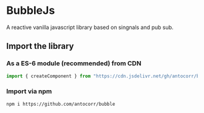 # BubbleJs
A reactive vanilla javascript library based on singnals and pub sub.

## Import the library
### As a ES-6 module (recommended) from CDN
```javascript
import { createComponent } from "https://cdn.jsdelivr.net/gh/antocorr/bubble/dist/bubble.js"
```

### Import via npm

```shell
npm i https://github.com/antocorr/bubble
```


